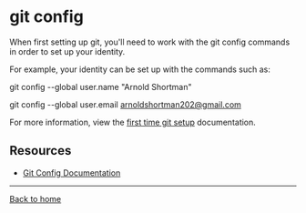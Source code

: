 # git config 

When first setting up git, you'll need to work with the git config commands in order to set up your identity.

For example, your identity can be set up with the commands such as:

git config --global user.name "Arnold Shortman"

git config --global user.email arnoldshortman202@gmail.com

For more information, view the [first time git setup](https://git-scm.com/book/en/v2/Getting-Started-First-Time-Git-Setup) documentation.

## Resources

- [Git Config Documentation](https://git-scm.com/docs/git-config)

---

[Back to home](../README.md)
